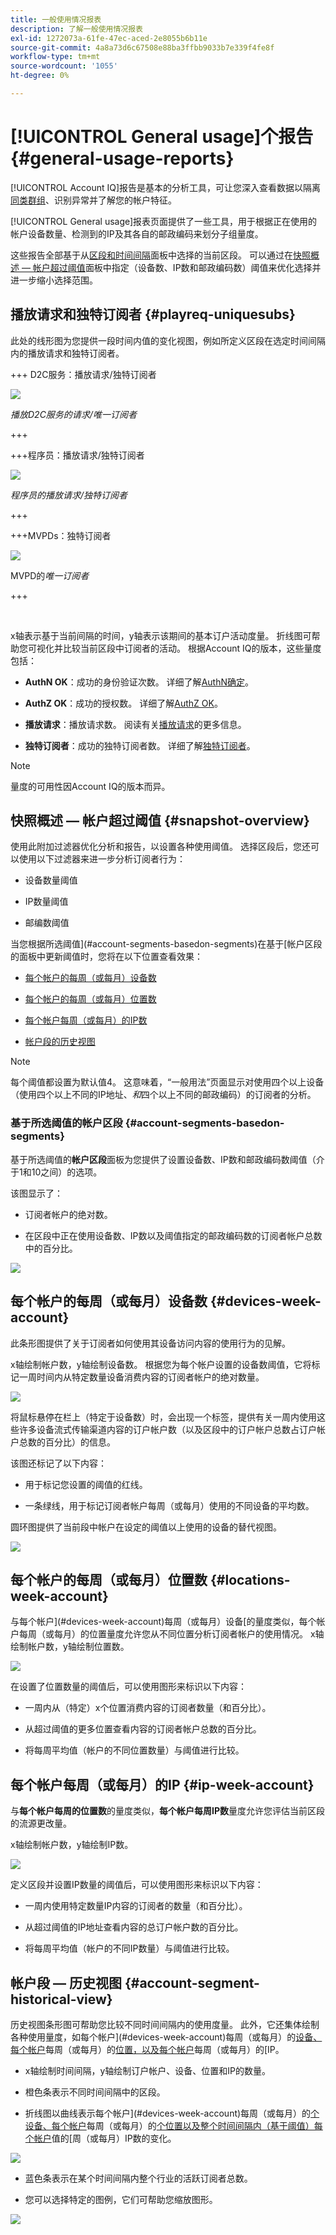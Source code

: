 ```yaml
---
title: 一般使用情况报表
description: 了解一般使用情况报表
exl-id: 1272073a-61fe-47ec-aced-2e8055b6b11e
source-git-commit: 4a8a73d6c67508e88ba3ffbb9033b7e339f4fe8f
workflow-type: tm+mt
source-wordcount: '1055'
ht-degree: 0%

---
```


# [!UICONTROL General usage]个报告 {#general-usage-reports}

[!UICONTROL Account IQ]报告是基本的分析工具，可让您深入查看数据以隔离[同类群组](/help/accountiq/product-concepts.md#segmet-def)、识别异常并了解您的帐户特征。

[!UICONTROL General usage]报表页面提供了一些工具，用于根据正在使用的帐户设备数量、检测到的IP及其各自的邮政编码来划分子组量度。

这些报告全部基于从[区段和时间间隔](/help/accountiq/segments-timeinterval.md)面板中选择的当前区段。 可以通过在[快照概述 — 帐户超过阈值](#snapshot-overview)面板中指定（设备数、IP数和邮政编码数）阈值来优化选择并进一步缩小选择范围。

## 播放请求和独特订阅者 {#playreq-uniquesubs}

此处的线形图为您提供一段时间内值的变化视图，例如所定义区段在选定时间间隔内的播放请求和独特订阅者。

+++ D2C服务：播放请求/独特订阅者

![](assets/d2c-line-graph-gu.png)


*播放D2C服务的请求/唯一订阅者*

+++

+++程序员：播放请求/独特订阅者

![](assets/progr-line-graph-gu.png)


*程序员的播放请求/独特订阅者*

+++

+++MVPDs：独特订阅者

![](assets/mvpd-line-graph-gu.png)

MVPD的&#x200B;*唯一订阅者*

+++

<br/>

x轴表示基于当前间隔的时间，y轴表示该期间的基本订户活动度量。 折线图可帮助您可视化并比较当前区段中订阅者的活动。 根据Account IQ的版本，这些量度包括：

* **AuthN OK**：成功的身份验证次数。 详细了解[AuthN确定](/help/accountiq/product-concepts.md#authn-ok-def)。

* **AuthZ OK**：成功的授权数。 详细了解[AuthZ OK](/help/accountiq/product-concepts.md#authz-ok-def)。

* **播放请求**：播放请求数。 阅读有关[播放请求](/help/accountiq/product-concepts.md#play-requests-def)的更多信息。

* **独特订阅者**：成功的独特订阅者数。 详细了解[独特订阅者](/help/accountiq/product-concepts.md#unique-subscriber-def)。

>[!NOTE]
>
>量度的可用性因Account IQ的版本而异。

## 快照概述 — 帐户超过阈值 {#snapshot-overview}

使用此附加过滤器优化分析和报告，以设置各种使用阈值。 选择区段后，您还可以使用以下过滤器来进一步分析订阅者行为：

* 设备数量阈值

* IP数量阈值

* 邮编数阈值

当您根据所选阈值](#account-segments-basedon-segments)在基于[帐户区段的面板中更新阈值时，您将在以下位置查看效果：

* [每个帐户的每周（或每月）设备数](#devices-week-account)

* [每个帐户的每周（或每月）位置数](#locations-week-account)

* [每个帐户每周（或每月）的IP数](#ip-week-account)

* [帐户段的历史视图](#account-segment-historical-view)

>[!NOTE]
>
>每个阈值都设置为默认值4。 这意味着，“一般用法”页面显示对使用四个以上设备（使用四个以上不同的IP地址、*和*&#x200B;四个以上不同的邮政编码）的订阅者的分析。

### 基于所选阈值的帐户区段 {#account-segments-basedon-segments}

基于所选阈值的&#x200B;**帐户区段**&#x200B;面板为您提供了设置设备数、IP数和邮政编码数阈值（介于1和10之间）的选项。

该图显示了：

* 订阅者帐户的绝对数。

* 在区段中正在使用设备数、IP数以及阈值指定的邮政编码数的订阅者帐户总数中的百分比。

![](assets/select-thresholds.png)

## 每个帐户的每周（或每月）设备数 {#devices-week-account}

此条形图提供了关于订阅者如何使用其设备访问内容的使用行为的见解。

x轴绘制帐户数，y轴绘制设备数。 根据您为每个帐户设置的设备数阈值，它将标记一周时间内从特定数量设备消费内容的订阅者帐户的绝对数量。

![](assets/bar-gr-devices-w-acc.png)

将鼠标悬停在栏上（特定于设备数）时，会出现一个标签，提供有关一周内使用这些许多设备流式传输渠道内容的订户帐户数（以及区段中的订户帐户总数占订户帐户总数的百分比）的信息。

该图还标记了以下内容：

* 用于标记您设置的阈值的红线。

* 一条绿线，用于标记订阅者帐户每周（或每月）使用的不同设备的平均数。

圆环图提供了当前段中帐户在设定的阈值以上使用的设备的替代视图。

![](assets/donut-devices-w-acc.png)

## 每个帐户的每周（或每月）位置数 {#locations-week-account}

与每个帐户](#devices-week-account)每周（或每月）设备[的量度类似，每个帐户每周（或每月）的位置量度允许您从不同位置分析订阅者帐户的使用情况。 x轴绘制帐户数，y轴绘制位置数。

![](assets/graph-loc-week-acc.png)

在设置了位置数量的阈值后，可以使用图形来标识以下内容：

* 一周内从（特定）x个位置消费内容的订阅者数量（和百分比）。

* 从超过阈值的更多位置查看内容的订阅者帐户总数的百分比。

* 将每周平均值（帐户的不同位置数量）与阈值进行比较。

## 每个帐户每周（或每月）的IP {#ip-week-account}

与&#x200B;**每个帐户每周的位置数**&#x200B;的量度类似，**每个帐户每周IP数**&#x200B;量度允许您评估当前区段的流源更改量。

x轴绘制帐户数，y轴绘制IP数。

![](assets/graph-ip-week-acc.png)

定义区段并设置IP数量的阈值后，可以使用图形来标识以下内容：

* 一周内使用特定数量IP内容的订阅者的数量（和百分比）。

* 从超过阈值的IP地址查看内容的总订户帐户数的百分比。

* 将每周平均值（帐户的不同IP数量）与阈值进行比较。

## 帐户段 — 历史视图 {#account-segment-historical-view}

历史视图条形图可帮助您比较不同时间间隔内的使用度量。 此外，它还集体绘制各种使用量度，如每个帐户](#devices-week-account)每周（或每月）的[设备、每个帐户](#locations-week-account)每周（或每月）的[位置，以及每个帐户](#ip-week-account)每周（或每月）的[IP。

* x轴绘制时间间隔，y轴绘制订户帐户、设备、位置和IP的数量。

* 橙色条表示不同时间间隔中的区段。

* 折线图以曲线表示每个帐户](#devices-week-account)每周（或每月）的[个设备、每个帐户](#locations-week-account)每周（或每月）的[个位置以及整个时间间隔内（基于阈值）每个帐户](#ip-week-account)值的[周（或每月）IP数的变化。

![](assets/historical-view.png)

* 蓝色条表示在某个时间间隔内整个行业的活跃订阅者总数。

* 您可以选择特定的图例，它们可帮助您缩放图形。

![](assets/historical-view-total.png)

